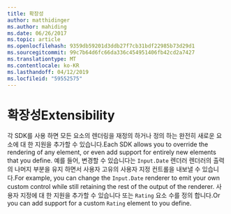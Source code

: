 ```yaml
---
title: 확장성
author: matthidinger
ms.author: mahiding
ms.date: 06/26/2017
ms.topic: article
ms.openlocfilehash: 9359db59201d3ddb27f7cb31bdf22985b73d29d1
ms.sourcegitcommit: 99c7b64d6fc66da336c454951406fb42cd2a7427
ms.translationtype: MT
ms.contentlocale: ko-KR
ms.lasthandoff: 04/12/2019
ms.locfileid: "59552575"
---
```

# <a name="extensibility"></a><span data-ttu-id="f9c67-102">확장성</span><span class="sxs-lookup"><span data-stu-id="f9c67-102">Extensibility</span></span>

<span data-ttu-id="f9c67-103">각 SDK를 사용 하면 모든 요소의 렌더링을 재정의 하거나 정의 하는 완전히 새로운 요소에 대 한 지원을 추가할 수 있습니다.</span><span class="sxs-lookup"><span data-stu-id="f9c67-103">Each SDK allows you to override the rendering of any element, or even add support for entirely new elements that you define.</span></span>  <span data-ttu-id="f9c67-104">예를 들어, 변경할 수 있습니다는 `Input.Date` 렌더러 렌더러의 출력의 나머지 부분을 유지 하면서 사용자 고유의 사용자 지정 컨트롤을 내보낼 수 있습니다.</span><span class="sxs-lookup"><span data-stu-id="f9c67-104">For example, you can change the `Input.Date` renderer to emit your own custom control while still retaining the rest of the output of the renderer.</span></span> <span data-ttu-id="f9c67-105">사용자 지정에 대 한 지원을 추가할 수 있습니다 또는 `Rating` 요소 수를 정의 합니다.</span><span class="sxs-lookup"><span data-stu-id="f9c67-105">Or you can add support for a custom `Rating` element to you define.</span></span>